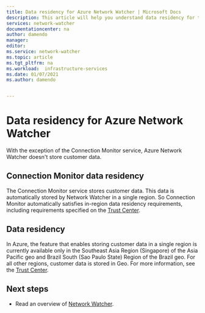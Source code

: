 ```yaml
---
title: Data residency for Azure Network Watcher | Microsoft Docs
description: This article will help you understand data residency for the Azure Network Watcher service.
services: network-watcher
documentationcenter: na
author: damendo
manager:
editor:
ms.service: network-watcher
ms.topic: article
ms.tgt_pltfrm: na
ms.workload:  infrastructure-services
ms.date: 01/07/2021
ms.author: damendo


---
```


# Data residency for Azure Network Watcher
With the exception of the Connection Monitor service, Azure Network Watcher doesn't store customer data.


## Connection Monitor data residency
The Connection Monitor service stores customer data. This data is automatically stored by Network Watcher in a single region. So Connection Monitor automatically satisfies in-region data residency requirements, including requirements specified on the [Trust Center](https://azuredatacentermap.azurewebsites.net/).

## Data residency
In Azure, the feature that enables storing customer data in a single region is currently available only in the Southeast Asia Region (Singapore) of the Asia Pacific geo and Brazil South (Sao Paulo State) Region of the Brazil geo. For all other regions, customer data is stored in Geo. For more information, see the [Trust Center](https://azuredatacentermap.azurewebsites.net/).

## Next steps

* Read an overview of [Network Watcher](./network-watcher-monitoring-overview.md).
